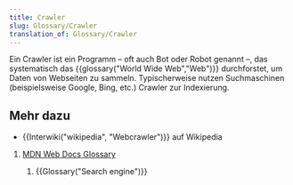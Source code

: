 ```yaml
---
title: Crawler
slug: Glossary/Crawler
translation_of: Glossary/Crawler
---
```

Ein Crawler ist ein Programm – oft auch Bot oder Robot genannt –, das systematisch das {{glossary("World Wide Web","Web")}} durchforstet, um Daten von Webseiten zu sammeln. Typischerweise nutzen Suchmaschinen (beispielsweise Google, Bing, etc.) Crawler zur Indexierung.

## Mehr dazu

- {{Interwiki("wikipedia", "Webcrawler")}} auf Wikipedia

1.  [MDN Web Docs Glossary](/de/docs/Glossary)

    1.  {{Glossary("Search engine")}}
